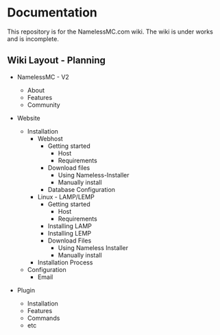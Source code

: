 # Documentation

This repository is for the NamelessMC.com wiki.
The wiki is under works and is incomplete.

## Wiki Layout - Planning

* NamelessMC - V2
  * About
  * Features
  * Community
* Website
  * Installation
    * Webhost
      * Getting started
        * Host
        * Requirements
      * Download files
          * Using Nameless-Installer
          * Manually install
      * Database Configuration
    * Linux - LAMP/LEMP
      * Getting started
        * Host
        * Requirements
      * Installing LAMP
      * Installing LEMP
      * Download Files
        * Using Nameless Installer
        * Manually install
    * Installation Process
  * Configuration
    * Email
    

* Plugin
  * Installation
  * Features
  * Commands
  * etc
  
